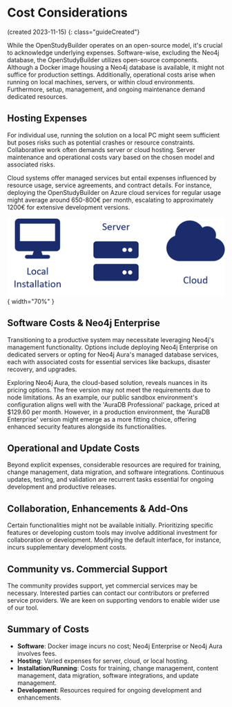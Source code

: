 # Cost Considerations

(created 2023-11-15) 
{: class="guideCreated"}

While the OpenStudyBuilder operates on an open-source model, it's crucial to acknowledge underlying expenses. Software-wise, excluding the Neo4j database, the OpenStudyBuilder utilizes open-source components. Although a Docker image housing a Neo4j database is available, it might not suffice for production settings. Additionally, operational costs arise when running on local machines, servers, or within cloud environments. Furthermore, setup, management, and ongoing maintenance demand dedicated resources.

## Hosting Expenses

For individual use, running the solution on a local PC might seem sufficient but poses risks such as potential crashes or resource constraints. Collaborative work often demands server or cloud hosting. Server maintenance and operational costs vary based on the chosen model and associated risks.

Cloud systems offer managed services but entail expenses influenced by resource usage, service agreements, and contract details. For instance, deploying the OpenStudyBuilder on Azure cloud services for regular usage might average around 650-800&#8364; per month, escalating to approximately 1200&#8364; for extensive development versions.

![OpenStudyBuilder Installation Opportunities](./img/info_costs1.png){ width="70%" }

## Software Costs & Neo4j Enterprise

Transitioning to a productive system may necessitate leveraging Neo4j's management functionality. Options include deploying Neo4j Enterprise on dedicated servers or opting for Neo4j Aura's managed database services, each with associated costs for essential services like backups, disaster recovery, and upgrades. 

Exploring Neo4j Aura, the cloud-based solution, reveals nuances in its pricing options. The free version may not meet the requirements due to node limitations. As an example, our public sandbox environment's configuration aligns well with the 'AuraDB Professional' package, priced at $129.60 per month. However, in a production environment, the 'AuraDB Enterprise' version might emerge as a more fitting choice, offering enhanced security features alongside its functionalities.

## Operational and Update Costs

Beyond explicit expenses, considerable resources are required for training, change management, data migration, and software integrations. Continuous updates, testing, and validation are recurrent tasks essential for ongoing development and productive releases.

## Collaboration, Enhancements & Add-Ons

Certain functionalities might not be available initially. Prioritizing specific features or developing custom tools may involve additional investment for collaboration or development. Modifying the default interface, for instance, incurs supplementary development costs.

## Community vs. Commercial Support

The community provides support, yet commercial services may be necessary. Interested parties can contact our contributors or preferred service providers. We are keen on supporting vendors to enable wider use of our tool.

## Summary of Costs

-	**Software**: Docker image incurs no cost; Neo4j Enterprise or Neo4j Aura involves fees.
-	**Hosting**: Varied expenses for server, cloud, or local hosting.
-	**Installation/Running**: Costs for training, change management, content management, data migration, software integrations, and update management.
-	**Development**: Resources required for ongoing development and enhancements.

